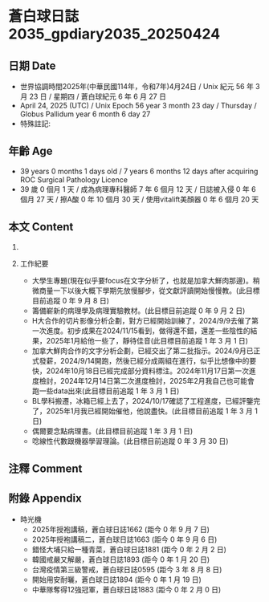 [_metadata_:encoding]: - "utf-8"
[_metadata_:language]: - "zh-Hant-TW"
[_metadata_:fileformat]: - "markdown"
[_metadata_:MIME_type]: - "text/plain"
[_metadata_:markdown_version]: - "commonmark version 0.30"
[_metadata_:markdown_spec]: - "https://spec.commonmark.org/0.30/"

# 蒼白球日誌2035_gpdiary2035_20250424 #

## 日期 Date ##

* 世界協調時間2025年(中華民國114年，令和7年)4月24日 / Unix 紀元 56 年 3 月 23 日 / 星期四 / 蒼白球紀元 6 年 6 月 27 日
* April 24, 2025 (UTC) / Unix Epoch 56 year 3 month 23 day / Thursday / Globus Pallidum year 6 month 6 day 27
* 特殊註記:

## 年齡 Age ##

* 39 years 0 months 1 days old / 7 years 6 months 12 days after acquiring ROC Surgical Pathology Licence
* 39 歲 0 個月 1 天 / 成為病理專科醫師 7 年 6 個月 12 天 / 日誌被入侵 0 年 6 個月 27 天 / 擦A酸 0 年 10 個月 30 天 / 使用vitalift美顏器 0 年 6 個月 20 天

## 本文 Content ##

1. 

2. 工作紀要

    - 大學生專題(現在似乎要focus在文字分析了，也就是加拿大鮮肉那邊)。稍微商量一下以後大概下學期先放慢腳步，從文獻評讀開始慢慢教。(此目標目前追蹤 0 年 9 月 8 日)
    - 籌備嶄新的病理學及病理實驗教材。(此目標目前追蹤 0 年 9 月 2 日)
    - H大合作的切片影像分析企劃，對方已經開始訓練了，2024/9/9去催了第一次進度。初步成果在2024/11/15看到，做得還不錯，還差一些陰性的結果，2025年1月給他一些了，靜待佳音(此目標目前追蹤 1 年 3 月 1 日)
    - 加拿大鮮肉合作的文字分析企劃，已經交出了第二批指示。2024/9月已正式發薪，2024/9/14開跑，然後已經分成兩組在進行，似乎比想像中的要快，2024年10月18日已經完成部分資料標注。2024年11月17日第一次進度檢討，2024年12月14日第二次進度檢討，2025年2月我自己也可能會跑一些data出來(此目標目前追蹤 1 年 3 月 1 日)
    - BL學科搬遷，冰箱已經上去了，2024/10/17確認了工程進度，已經評鑒完了，2025年1月我已經開始催他，他說盡快。(此目標目前追蹤 1 年 3 月 1 日)
    - 偶爾要念點病理書。(此目標目前追蹤 1 年 3 月 1 日)
    - 唸線性代數跟機器學習理論。(此目標目前追蹤 0 年 3 月 30 日)

## 注釋 Comment ##


## 附錄 Appendix ##

* 時光機
    - 2025年授袍講稿，蒼白球日誌1662 (距今 0 年 9 月 7 日)
    - 2025年授袍講稿二，蒼白球日誌1663 (距今 0 年 9 月 6 日)
    - 錯怪大埔只給一種青菜，蒼白球日誌1881 (距今 0 年 2 月 2 日)
    - 韓國戒嚴又解嚴，蒼白球日誌1893 (距今 0 年 1 月 20 日)
    - 台灣疫情第三級警戒，蒼白球日誌0595 (距今 3 年 8 月 8 日)
    - 開始用安耐曬，蒼白球日誌1894 (距今 0 年 1 月 19 日)
    - 中華隊奪得12強冠軍，蒼白球日誌1883 (距今 0 年 2 月 0 日)
